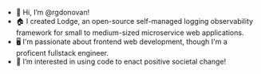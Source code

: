 - 👋 Hi, I’m @rgdonovan!
- 🏠 I created Lodge, an open-source self-managed logging observability framework for small to medium-sized microservice web applications.
- 🖥 I'm passionate about frontend web development, though I'm a proficent fullstack engineer.
- 👀 I’m interested in using code to enact positive societal change!

<!---
rgdonovan/rgdonovan is a ✨ special ✨ repository because its `README.md` (this file) appears on your GitHub profile.
You can click the Preview link to take a look at your changes.
--->
